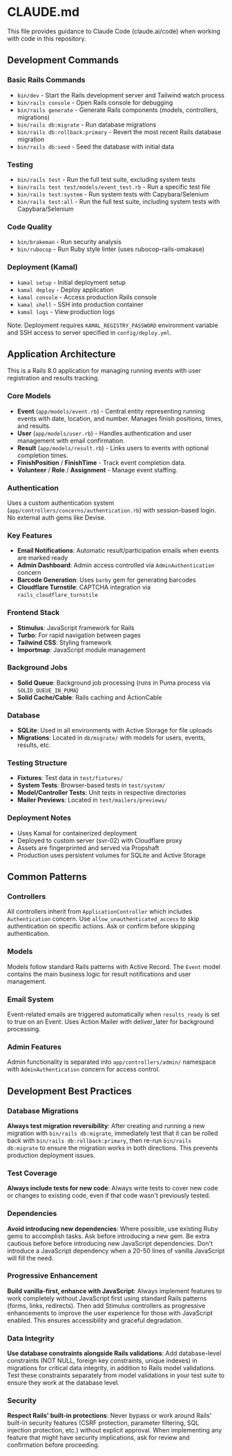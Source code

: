 # CLAUDE.md

This file provides guidance to Claude Code (claude.ai/code) when working with code in this repository.

## Development Commands

### Basic Rails Commands
- `bin/dev` - Start the Rails development server and Tailwind watch process
- `bin/rails console` - Open Rails console for debugging
- `bin/rails generate` - Generate Rails components (models, controllers, migrations)
- `bin/rails db:migrate` - Run database migrations
- `bin/rails db:rollback:primary` - Revert the most recent Rails database migration
- `bin/rails db:seed` - Seed the database with initial data

### Testing
- `bin/rails test` - Run the full test suite, excluding system tests
- `bin/rails test test/models/event_test.rb` - Run a specific test file
- `bin/rails test:system` - Run system tests with Capybara/Selenium
- `bin/rails test:all` - Run the full test suite, including system tests with Capybara/Selenium

### Code Quality
- `bin/brakeman` - Run security analysis
- `bin/rubocop` - Run Ruby style linter (uses rubocop-rails-omakase)

### Deployment (Kamal)
- `kamal setup` - Initial deployment setup
- `kamal deploy` - Deploy application
- `kamal console` - Access production Rails console
- `kamal shell` - SSH into production container
- `kamal logs` - View production logs

Note: Deployment requires `KAMAL_REGISTRY_PASSWORD` environment variable and SSH access to server specified in `config/deploy.yml`.

## Application Architecture

This is a Rails 8.0 application for managing running events with user registration and results tracking.

### Core Models
- **Event** (`app/models/event.rb`) - Central entity representing running events with date, location, and number. Manages finish positions, times, and results.
- **User** (`app/models/user.rb`) - Handles authentication and user management with email confirmation.
- **Result** (`app/models/result.rb`) - Links users to events with optional completion times.
- **FinishPosition** / **FinishTime** - Track event completion data.
- **Volunteer** / **Role** / **Assignment** - Manage event staffing.

### Authentication
Uses a custom authentication system (`app/controllers/concerns/authentication.rb`) with session-based login. No external auth gems like Devise.

### Key Features
- **Email Notifications**: Automatic result/participation emails when events are marked ready
- **Admin Dashboard**: Admin access controlled via `AdminAuthentication` concern
- **Barcode Generation**: Uses `barby` gem for generating barcodes
- **Cloudflare Turnstile**: CAPTCHA integration via `rails_cloudflare_turnstile`

### Frontend Stack
- **Stimulus**: JavaScript framework for Rails
- **Turbo**: For rapid navigation between pages
- **Tailwind CSS**: Styling framework
- **Importmap**: JavaScript module management

### Background Jobs
- **Solid Queue**: Background job processing (runs in Puma process via `SOLID_QUEUE_IN_PUMA`)
- **Solid Cache/Cable**: Rails caching and ActionCable

### Database
- **SQLite**: Used in all environments with Active Storage for file uploads
- **Migrations**: Located in `db/migrate/` with models for users, events, results, etc.

### Testing Structure
- **Fixtures**: Test data in `test/fixtures/`
- **System Tests**: Browser-based tests in `test/system/`
- **Model/Controller Tests**: Unit tests in respective directories
- **Mailer Previews**: Located in `test/mailers/previews/`

### Deployment Notes
- Uses Kamal for containerized deployment
- Deployed to custom server (svr-02) with Cloudflare proxy
- Assets are fingerprinted and served via Propshaft
- Production uses persistent volumes for SQLite and Active Storage

## Common Patterns

### Controllers
All controllers inherit from `ApplicationController` which includes `Authentication` concern. Use `allow_unauthenticated_access` to skip authentication on specific actions. Ask or confirm before skipping authentication.

### Models
Models follow standard Rails patterns with Active Record. The `Event` model contains the main business logic for result notifications and user management.

### Email System
Event-related emails are triggered automatically when `results_ready` is set to true on an Event. Uses Action Mailer with deliver_later for background processing.

### Admin Features
Admin functionality is separated into `app/controllers/admin/` namespace with `AdminAuthentication` concern for access control.

## Development Best Practices

### Database Migrations
**Always test migration reversibility**: After creating and running a new migration with `bin/rails db:migrate`, immediately test that it can be rolled back with `bin/rails db:rollback:primary`, then re-run `bin/rails db:migrate` to ensure the migration works in both directions. This prevents production deployment issues.

### Test Coverage
**Always include tests for new code**: Always write tests to cover new code or changes to existing code, even if that code wasn't previously tested.

### Dependencies
**Avoid introducing new dependencies**: Where possible, use existing Ruby gems to accomplish tasks. Ask before introducing a new gem. Be extra cautious before before introducing new JavaScript dependencies. Don't introduce a JavaScript dependency when a 20-50 lines of vanilla JavaScript will fill the need.

### Progressive Enhancement
**Build vanilla-first, enhance with JavaScript**: Always implement features to work completely without JavaScript first using standard Rails patterns (forms, links, redirects). Then add Stimulus controllers as progressive enhancements to improve the user experience for those with JavaScript enabled. This ensures accessibility and graceful degradation.

### Data Integrity
**Use database constraints alongside Rails validations**: Add database-level constraints (NOT NULL, foreign key constraints, unique indexes) in migrations for critical data integrity, in addition to Rails model validations. Test these constraints separately from model validations in your test suite to ensure they work at the database level.

### Security
**Respect Rails' built-in protections**: Never bypass or work around Rails' built-in security features (CSRF protection, parameter filtering, SQL injection protection, etc.) without explicit approval. When implementing any feature that might have security implications, ask for review and confirmation before proceeding.

